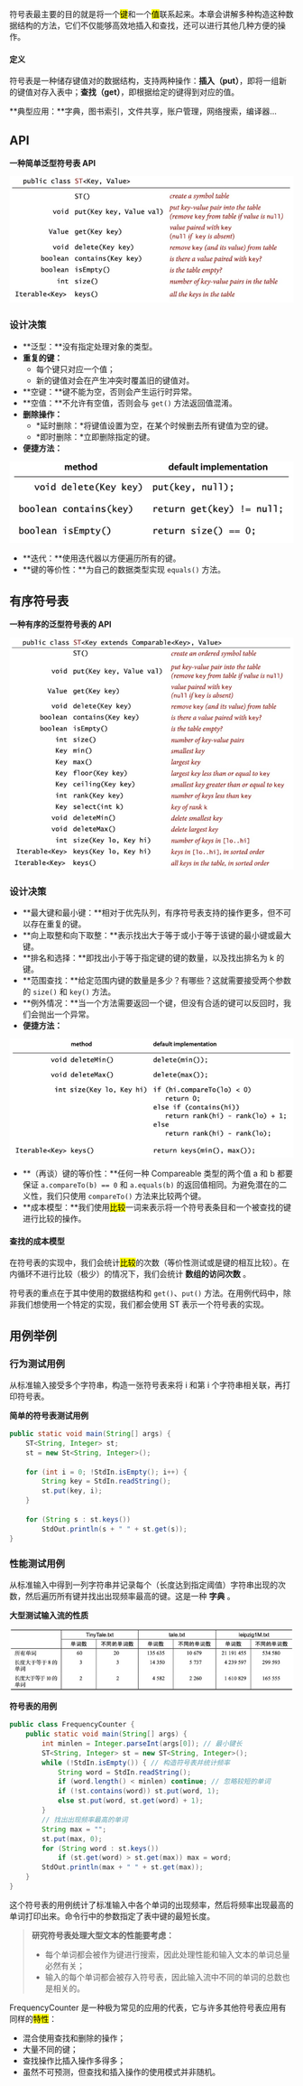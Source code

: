 符号表最主要的目的就是将一个<mark>键</mark>和一个<mark>值</mark>联系起来。本章会讲解多种构造这种数据结构的方法，它们不仅能够高效地插入和查找，还可以进行其他几种方便的操作。

<!-- tabs:start -->

#### **<b>定义</b>**

符号表是一种储存键值对的数据结构，支持两种操作：**插入（put）**，即将一组新的键值对存入表中；**查找（get）**，即根据给定的键得到对应的值。

<!-- tabs:end -->

**典型应用：**字典，图书索引，文件共享，账户管理，网络搜索，编译器...

## API

**一种简单泛型符号表 API**

![api](../_media/3.1/table-api.jpeg ':size=600')

### 设计决策

- **泛型：**没有指定处理对象的类型。
- **重复的键：**
    + 每个键只对应一个值；
    + 新的键值对会在产生冲突时覆盖旧的键值对。
- **空键：**键不能为空，否则会产生运行时异常。
- **空值：**不允许有空值，否则会与 `get()` 方法返回值混淆。
- **删除操作：**
    + *延时删除：*将键值设置为空，在某个时候删去所有键值为空的键。
    + *即时删除：*立即删除指定的键。
- **便捷方法：**

<div style="text-align: center;">

![table-methods](../_media/3.1/table-methods.jpeg ':size=450')

</div>

- **迭代：**使用迭代器以方便遍历所有的键。
- **键的等价性：**为自己的数据类型实现 `equals()` 方法。

## 有序符号表

**一种有序的泛型符号表的 API**

![signed-api](../_media/3.1/symbol-table-api.jpeg ':size=600')

### 设计决策

- **最大键和最小键：**相对于优先队列，有序符号表支持的操作更多，但不可以存在重复的键。
- **向上取整和向下取整：**表示找出大于等于或小于等于该键的最小键或最大键。
- **排名和选择：**即找出小于等于指定键的键的数量，以及找出排名为 k 的键。
- **范围查找：**给定范围内键的数量是多少？有哪些？这就需要接受两个参数的 `size()` 和 `key()` 方法。
- **例外情况：**当一个方法需要返回一个键，但没有合适的键可以反回时，我们会抛出一个异常。
- **便捷方法：**

<div style="text-align: center;">

![symbol-table-methods](../_media/3.1/symbol-table-methods.jpeg ':size=600')

</div>

- **（再谈）键的等价性：**任何一种 Compareable 类型的两个值 a 和 b 都要保证 `a.compareTo(b) == 0` 和 `a.equals(b)` 的返回值相同。为避免潜在的二义性，我们只使用 `compareTo()` 方法来比较两个键。
- **成本模型：**我们使用<mark>比较</mark>一词来表示将一个符号表条目和一个被查找的键进行比较的操作。

<!-- tabs:start -->

#### **<b>查找的成本模型</b>**

在符号表的实现中，我们会统计<mark>比较</mark>的次数（等价性测试或是键的相互比较）。在内循环不进行比较（极少）的情况下，我们会统计 **数组的访问次数** 。

<!-- tabs:end -->

符号表的重点在于其中使用的数据结构和 `get()`、`put()` 方法。在用例代码中，除非我们想使用一个特定的实现，我们都会使用 ST 表示一个符号表的实现。

## 用例举例

### 行为测试用例

从标准输入接受多个字符串，构造一张符号表来将 i 和第 i 个字符串相关联，再打印符号表。

**简单的符号表测试用例**

```java
public static void main(String[] args) {
    ST<String, Integer> st;
    st = new St<String, Integer>();

    for (int i = 0; !StdIn.isEmpty(); i++) {
        String key = StdIn.readString();
        st.put(key, i);
    }

    for (String s : st.keys())
        StdOut.println(s + " " + st.get(s));
}
```

### 性能测试用例

从标准输入中得到一列字符串并记录每个（长度达到指定阈值）字符串出现的次数，然后遍历所有键并找出出现频率最高的键。这是一种 **字典** 。

**大型测试输入流的性质**

<div style="text-align: center;">

![char-input-stream](../_media/3.1/char-input-stream.jpeg ':size=600')

</div>

**符号表的用例**

```java
public class FrequencyCounter {
    public static void main(String[] args) {
        int minlen = Integer.parseInt(args[0]); // 最小键长
        ST<String, Integer> st = new ST<String, Integer>();
        while (!StdIn.isEmpty()) { // 构造符号表并统计频率
            String word = StdIn.readString();
            if (word.length() < minlen) continue; // 忽略较短的单词
            if (!st.contains(word)) st.put(word, 1);
            else st.put(word, st.get(word) + 1);
        }
        // 找出出现频率最高的单词
        String max = "";
        st.put(max, 0);
        for (String word : st.keys())
            if (st.get(word) > st.get(max)) max = word;
        StdOut.println(max + " " + st.get(max));
    }
}
```

这个符号表的用例统计了标准输入中各个单词的出现频率，然后将频率出现最高的单词打印出来。命令行中的参数指定了表中键的最短长度。

> **研究符号表处理大型文本的性能要考虑：**
>
> - 每个单词都会被作为键进行搜索，因此处理性能和输入文本的单词总量必然有关；
> - 输入的每个单词都会被存入符号表，因此输入流中不同的单词的总数也是相关的。

FrequencyCounter 是一种极为常见的应用的代表，它与许多其他符号表应用有同样的<mark>特性</mark>：

- 混合使用查找和删除的操作；
- 大量不同的键；
- 查找操作比插入操作多得多；
- 虽然不可预测，但查找和插入操作的使用模式并非随机。



